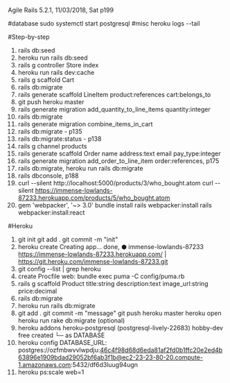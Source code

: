 Agile Rails 5.2.1, 
11/03/2018, Sat
p199 

#database
sudo systemctl start postgresql
#misc
heroku logs --tail

#Step-by-step
1. rails db:seed
2. heroku run rails db:seed
3. rails g controller Store index
4. heroku run rails dev:cache
5. rails g scaffold Cart
7. rails db:migrate
8. rails generate scaffold LineItem product:references cart:belongs_to
9.  git push heroku master
10. rails generate migration add_quantity_to_line_items quantity:integer
11. rails db:migrate
12. rails generate migration combine_items_in_cart
13. rails db:migrate - p135
14. rails db:migrate:status  - p138
15. rails g channel products
16. rails generate scaffold Order name address:text email pay_type:integer
17. rails generate migration add_order_to_line_item order:references, p175
18. rails db:migrate, heroku run rails db:migrate
19. rails dbconsole, p188
20. curl --silent http://localhost:5000/products/3/who_bought.atom
    curl --silent https://immense-lowlands-87233.herokuapp.com/products/5/who_bought.atom
21. gem 'webpacker', '~> 3.0'
    bundle install
    rails webpacker:install
    rails webpacker:install:react
    
#Heroku
1.  git init
    git add .
    git commit -m "init"
2. heroku create
    Creating app... done, ⬢ immense-lowlands-87233
    https://immense-lowlands-87233.herokuapp.com/ | https://git.heroku.com/immense-lowlands-87233.git
3. git config --list | grep heroku
4. create Procfile
    web: bundle exec puma -C config/puma.rb
5. rails g scaffold Product title:string description:text image_url:string price:decimal
6. rails db:migrate
7. heroku run rails db:migrate
8. git add .
   git commit -m "message"
   git push heroku master
   heroku open
   heroku run rake db:migrate (optional)
9. heroku addons
    heroku-postgresql (postgresql-lively-22683)  hobby-dev  free   created
     └─ as DATABASE
10. heroku config
    DATABASE_URL:  postgres://ozfmbwvvlwpdju:46c4f98d68d6eda81af2fd0b1ffc20e2ed4b63896e1909bdad29052bf6ab3f1b@ec2-23-23-80-20.compute-1.amazonaws.com:5432/df6d3luug94ugn
11. heroku ps:scale web=1


